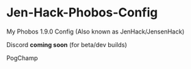# Jen-Hack-Phobos-Config
My Phobos 1.9.0 Config (Also known as JenHack/JensenHack)

Discord **coming soon** (for beta/dev builds)

PogChamp